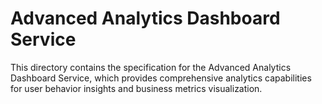 # Advanced Analytics Dashboard Service

This directory contains the specification for the Advanced Analytics Dashboard Service, which provides comprehensive analytics capabilities for user behavior insights and business metrics visualization.